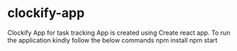 # clockify-app
Clockify App for task tracking
App is created using Create react app.
To run the application kindly follow the below commands
npm install
npm start
